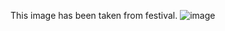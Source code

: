This image has been taken from festival.
![image](https://user-images.githubusercontent.com/94354100/142032843-79a10cad-999c-4368-bc5a-6a28456f045c.png)
